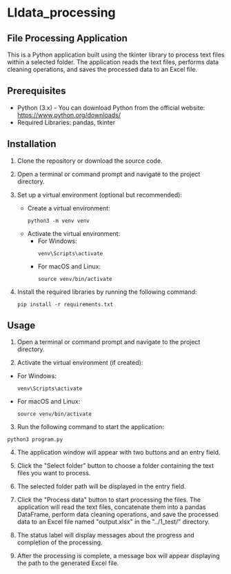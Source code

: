 # LIdata_processing

## File Processing Application

This is a Python application built using the tkinter library to process text files within a selected folder. The application reads the text files, performs data cleaning operations, and saves the processed data to an Excel file.

## Prerequisites

- Python (3.x) - You can download Python from the official website: https://www.python.org/downloads/
- Required Libraries: pandas, tkinter

## Installation

1. Clone the repository or download the source code.

2. Open a terminal or command prompt and navigate to the project directory.

3. Set up a virtual environment (optional but recommended):
   - Create a virtual environment:
     ```
     python3 -m venv venv
     ```
   - Activate the virtual environment:
     - For Windows:
       ```
       venv\Scripts\activate
       ```
     - For macOS and Linux:
       ```
       source venv/bin/activate
       ```

4. Install the required libraries by running the following command:
    ```
    pip install -r requirements.txt
    ```

## Usage

1. Open a terminal or command prompt and navigate to the project directory.

2. Activate the virtual environment (if created):
- For Windows:
  ```
  venv\Scripts\activate
  ```
- For macOS and Linux:
  ```
  source venv/bin/activate
  ```

3. Run the following command to start the application:
  ```
  python3 program.py
  ```

4. The application window will appear with two buttons and an entry field.

5. Click the "Select folder" button to choose a folder containing the text files you want to process.

6. The selected folder path will be displayed in the entry field.

7. Click the "Process data" button to start processing the files. The application will read the text files, concatenate them into a pandas DataFrame, perform data cleaning operations, and save the processed data to an Excel file named "output.xlsx" in the "../1_test/" directory.

8. The status label will display messages about the progress and completion of the processing.

9. After the processing is complete, a message box will appear displaying the path to the generated Excel file.


